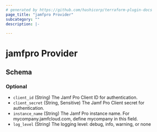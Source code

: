 ```yaml
---
# generated by https://github.com/hashicorp/terraform-plugin-docs
page_title: "jamfpro Provider"
subcategory: ""
description: |-
  
---
```


# jamfpro Provider





<!-- schema generated by tfplugindocs -->
## Schema

### Optional

- `client_id` (String) The Jamf Pro Client ID for authentication.
- `client_secret` (String, Sensitive) The Jamf Pro Client secret for authentication.
- `instance_name` (String) The Jamf Pro instance name. For mycompany.jamfcloud.com, define mycompany in this field.
- `log_level` (String) The logging level: debug, info, warning, or none
